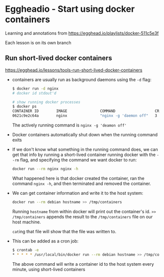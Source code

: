 # Eggheadio - Start using docker containers

Learning and annotations from https://egghead.io/playlists/docker-511c5e3f

Each lesson is on its own branch

## Run short-lived docker containers

https://egghead.io/lessons/tools-run-short-lived-docker-containers

- containers are usually run as background daemons using the `-d` flag:

    ```bash
    $ docker run -d nginx
    # docker id stdout'd

    # show running docker processes
    $ docker ps
    CONTAINER ID        IMAGE               COMMAND                  CREATED             STATUS              PORTS               NAMES
    0621c9e2c64a        nginx               "nginx -g 'daemon off"   3 minutes ago       Up 3 minutes        80/tcp              adoring_nightingale
    ```

    The actively running command is `nginx -g 'deamon off'`
- Docker containers automatically shut down when the running command exits
- If we don't know what something in the running command does, we can get that
    info by running a short-lived container running docker with the `--rm` flag,
    and specifying the command we want docker to run:

    ```bash
    docker run --rm nginx nginx -h
    ```

    What happened here is that docker created the container, ran the command
    `nginx -h`, and then terminated and removed the container.
- We can get container information and write it to the host system:

    ```bash
    docker run --rm debian hostname >> /tmp/containers
    ```

    Running `hostname` from within docker will print out the container's id.
    `>> /tmp/containers` appends the result to the `/tmp/containers` file on our
    host machine.

    `cat`ing that file will show that the file was written to.
- This can be added as a cron job:

    ```bash
    $ crontab -e
    * * * * * /usr/local/bin/docker run --rm debian hostname >> /tmp/containers
    ```

    The above command will write a container id to the host system every minute,
    using short-lived containers
